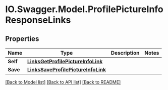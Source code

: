 # IO.Swagger.Model.ProfilePictureInfoResponseLinks
## Properties

Name | Type | Description | Notes
------------ | ------------- | ------------- | -------------
**Self** | [**LinksGetProfilePictureInfoLink**](LinksGetProfilePictureInfoLink.md) |  | 
**Save** | [**LinksSaveProfilePictureInfoLink**](LinksSaveProfilePictureInfoLink.md) |  | 

[[Back to Model list]](../README.md#documentation-for-models) [[Back to API list]](../README.md#documentation-for-api-endpoints) [[Back to README]](../README.md)

